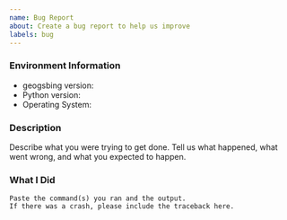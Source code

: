 ```yaml
---
name: Bug Report
about: Create a bug report to help us improve
labels: bug
---
```


<!-- Please search existing issues to avoid creating duplicates. -->

### Environment Information

-   geogsbing version:
-   Python version:
-   Operating System:

### Description

Describe what you were trying to get done.
Tell us what happened, what went wrong, and what you expected to happen.

### What I Did

```
Paste the command(s) you ran and the output.
If there was a crash, please include the traceback here.
```
